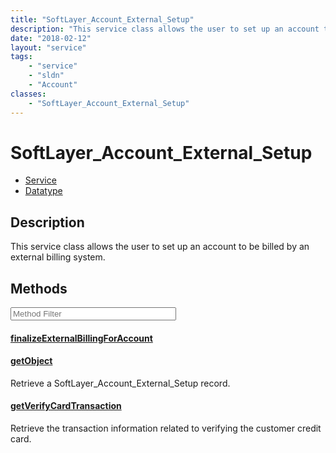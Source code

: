 ```yaml
---
title: "SoftLayer_Account_External_Setup"
description: "This service class allows the user to set up an account to be billed by an external billing system."
date: "2018-02-12"
layout: "service"
tags:
    - "service"
    - "sldn"
    - "Account"
classes:
    - "SoftLayer_Account_External_Setup"
---
```

# SoftLayer_Account_External_Setup
<div id='service-datatype'>
    <ul id='sldn-reference-tabs'>
    <li id='service'> <a href='/reference/services/SoftLayer_Account_External_Setup' >Service</a></li>    <li id='datatype'> <a href='/reference/datatypes/SoftLayer_Account_External_Setup' >Datatype</a></li>
    </ul>
</div>

## Description


This service class allows the user to set up an account to be billed by an external billing system. 



        
<div id="properties" class="content service-content">

## Methods

<div class="view-filters">
    <div class="clearfix">
        <div class="search-input-box">
            <input placeholder="Method Filter" onkeyup="titleSearch(inputId='edit-combine', divId='method-div', elementClass='method-row')" 
                type="text" id="edit-combine" value="" size="30" maxlength="128" class="form-text">
        </div>
    </div>
</div>

<div id="method-div">

<div class="method-row">

#### [finalizeExternalBillingForAccount](/reference/services/SoftLayer_Account_External_Setup/finalizeExternalBillingForAccount)


</div>

<div class="method-row">

#### [getObject](/reference/services/SoftLayer_Account_External_Setup/getObject)
Retrieve a SoftLayer_Account_External_Setup record.

</div>

<div class="method-row">

#### [getVerifyCardTransaction](/reference/services/SoftLayer_Account_External_Setup/getVerifyCardTransaction)
Retrieve the transaction information related to verifying the customer credit card.

</div>
</div>

</div>

